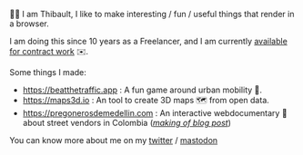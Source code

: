 👋👋 I am Thibault, I like to make interesting / fun / useful things that render in a browser. 

I am doing this since 10 years as a Freelancer, and I am currently [available for contract work](mailto:tibo.durand@gmail.com) ✉️.

Some things I made:

- https://beatthetraffic.app : A fun game around urban mobility 📱.
- https://maps3d.io : An tool to create 3D maps 🗺️ from open data.
- https://pregonerosdemedellin.com : An interactive webdocumentary 🎥 about street vendors in Colombia (_[making of blog post](https://medium.com/@tibbb/how-we-created-an-immersive-street-walk-experience-with-a-gopro-and-javascript-f442cf8aa2dd#.9k0cqaro5)_)

You can know more about me on my [twitter](twitter.com/tibbb) / [mastodon](https://mapstodon.space/@tdurand)
